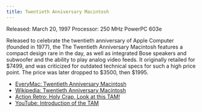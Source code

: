 ```yaml
---
title: Twentieth Anniversary Macintosh
---
```


Released: March 20, 1997
Processor: 250 MHz PowerPC 603e

Released to celebrate the twentieth anniversary of Apple Computer (founded in 1977), the The Twentieth Anniversary Macintosh features a compact design rare in the day, as well as integrated Bose speakers and subwoofer and the ability to play analog video feeds. It originally retailed for $7499, and was criticized for outdated technical specs for such a high price point. The price was later dropped to $3500, then $1995.

- [EveryMac: Twentieth Anniversary Macintosh](https://everymac.com/systems/apple/20th_mac/specs/20th-anniversary-mac.html)
- [Wikipedia: Twentieth Anniversary Macintosh](https://en.wikipedia.org/wiki/Twentieth_Anniversary_Macintosh)
- [Action Retro: Holy Crap, Look at this TAM!](https://youtu.be/J7ZBK8fPSLs)
- [YouTube: Introduction of the TAM](https://youtu.be/QhhFQ-3w5tE?t=2352)
